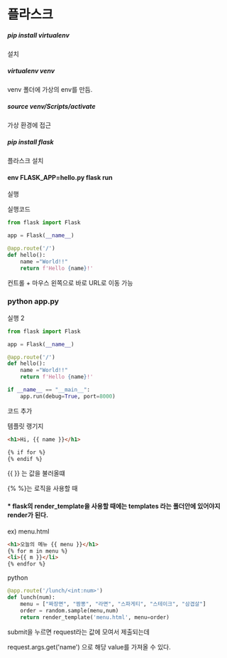 # 플라스크



##### pip install virtualenv 

설치



##### virtualenv venv

venv 폴더에 가상의 env를 만듬.



##### source venv/Scripts/activate

가상 환경에 접근



##### pip install flask

플라스크 설치



#### env FLASK_APP=hello.py flask run

실행



실행코드

```python
from flask import Flask

app = Flask(__name__)

@app.route('/')
def hello():
    name ="World!!"
    return f'Hello {name}!'
```



컨트롤 + 마우스 왼쪽으로 바로 URL로 이동 가능





###  python app.py

실행 2

```python
from flask import Flask

app = Flask(__name__)

@app.route('/')
def hello():
    name ="World!!"
    return f'Hello {name}!'

if __name__ == "__main__":
    app.run(debug=True, port=8000)
```



코드 추가





템플릿 랭기지

```html
<h1>Hi, {{ name }}</h1>

{% if for %}
{% endif %}
```

{{ }} 는 값을 불러올떄

{% %}는 로직을 사용할 때



#### * flask의 render_template을 사용할 때에는 templates 라는 폴더안에 있어야지 render가 된다.





ex) menu.html

```html
<h1>오늘의 메뉴 {{ menu }}</h1>
{% for m in menu %}
<li>{{ m }}</li>
{% endfor %}

```



python

```python
@app.route('/lunch/<int:num>')
def lunch(num):
    menu = ["짜장면", "짬뽕", "라면", "스파게티", "스테이크", "삼겹살"]
    order = random.sample(menu,num)
    return render_template('menu.html', menu=order)
```



submit을 누르면 request라는 값에 모여서 제출되는데

request.args.get('name') 으로 해당 value를 가져올 수 있다.

